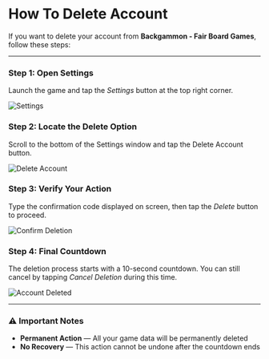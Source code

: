 # How To Delete Account

If you want to delete your account from **Backgammon - Fair Board Games**, follow these steps:

---

### Step 1: Open Settings

Launch the game and tap the *Settings* button at the top right corner.

![Settings](https://dl.zeroplay.cc/metadata/backgammon/how-to-delete-account/1.jpg#landscape)

### Step 2: Locate the Delete Option

Scroll to the bottom of the Settings window and tap the <span className="danger-text">Delete Account</span> button.

![Delete Account](https://dl.zeroplay.cc/metadata/backgammon/how-to-delete-account/2.jpg#landscape)

### Step 3: Verify Your Action

Type the confirmation code displayed on screen, then tap the *Delete* button to proceed.

![Confirm Deletion](https://dl.zeroplay.cc/metadata/backgammon/how-to-delete-account/3.jpg#landscape)

### Step 4: Final Countdown

The deletion process starts with a 10-second countdown. You can still cancel by tapping *Cancel Deletion* during this time.

![Account Deleted](https://dl.zeroplay.cc/metadata/backgammon/how-to-delete-account/4.jpg#landscape)

---

### ⚠️ Important Notes

- **Permanent Action** — All your game data will be permanently deleted
- **No Recovery** — This action cannot be undone after the countdown ends


